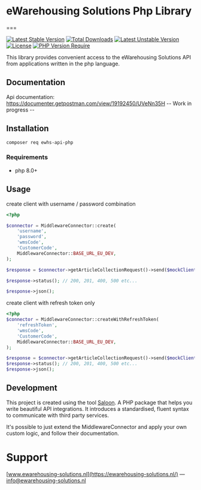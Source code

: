 # eWarehousing Solutions Php Library
===

[![Latest Stable Version](http://poser.pugx.org/ewarehousing-solutions/ewhs-api-php/v)](https://packagist.org/packages/ewarehousing-solutions/ewhs-api-php) [![Total Downloads](http://poser.pugx.org/ewarehousing-solutions/ewhs-api-php/downloads)](https://packagist.org/packages/ewarehousing-solutions/ewhs-api-php) [![Latest Unstable Version](http://poser.pugx.org/ewarehousing-solutions/ewhs-api-php/v/unstable)](https://packagist.org/packages/ewarehousing-solutions/ewhs-api-php) [![License](http://poser.pugx.org/ewarehousing-solutions/ewhs-api-php/license)](https://packagist.org/packages/ewarehousing-solutions/ewhs-api-php) [![PHP Version Require](http://poser.pugx.org/ewarehousing-solutions/ewhs-api-php/require/php)](https://packagist.org/packages/ewarehousing-solutions/ewhs-api-php)

This library provides convenient access to the eWarehousing Solutions API from applications written in the php
language.

## Documentation
Api documentation: https://documenter.getpostman.com/view/19192450/UVeNn35H
-- Work in progress --


## Installation

```
composer req ewhs-api-php
```

### Requirements

- php 8.0+

## Usage

create client with username / password combination
```php
<?php

$connector = MiddlewareConnector::create(
    'username',
    'password',
    'wmsCode',
    'CustomerCode',
    MiddlewareConnector::BASE_URL_EU_DEV,
);

$response = $connector->getArticleCollectionRequest()->send($mockClient);

$response->status(); // 200, 201, 400, 500 etc...

$response->json();
```

create client with refresh token only
```php
<?php
$connector = MiddlewareConnector::createWithRefreshToken(
    'refreshToken',
    'wmsCode',
    'CustomerCode',
    MiddlewareConnector::BASE_URL_EU_DEV,
);

$response = $connector->getArticleCollectionRequest()->send($mockClient);
$response->status(); // 200, 201, 400, 500 etc...
$response->json();
```

## Development

This project is created using the tool [Saloon](https://docs.saloon.dev/). 
A PHP package that helps you write beautiful API integrations. It introduces a standardised, fluent syntax to communicate with third party services.

It's possible to just extend the MiddlewareConnector and apply your own custom logic, and follow their documentation.

# Support
[www.ewarehousing-solutions.nl](https://ewarehousing-solutions.nl/) — info@ewarehousing-solutions.nl
